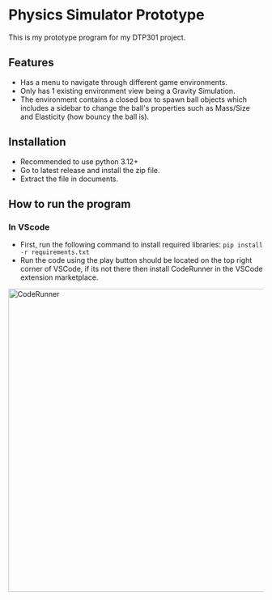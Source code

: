 # Physics Simulator Prototype
This is my prototype program for my DTP301 project.

## Features
- Has a menu to navigate through different game environments.
- Only has 1 existing environment view being a Gravity Simulation.
- The environment contains a closed box to spawn ball objects which includes a sidebar to change the ball's properties such as Mass/Size and Elasticity (how bouncy the ball is).

## Installation
- Recommended to use python 3.12+
- Go to latest release and install the zip file.
- Extract the file in documents.

## How to run the program
### In VScode
- First, run the following command to install required libraries: `pip install -r requirements.txt`
- Run the code using the play button should be located on the top right corner of VSCode, if its not there then install CodeRunner in the VSCode extension marketplace.
<img src="./images/CodeRunner" alt="CodeRunner" width="600">




